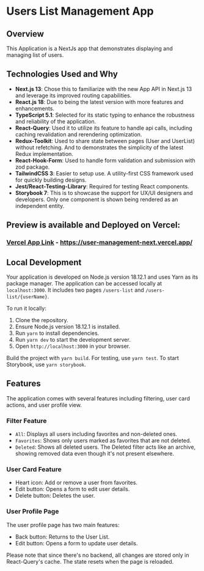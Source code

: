 # Users List Management App

## Overview

This Application is a NextJs app that demonstrates displaying and managing list of users.

## Technologies Used and Why
- **Next.js 13**: Chose this to familiarize with the new App API in Next.js 13 and leverage its improved routing capabilities.
- **React.js 18**: Due to being the latest version with more features and enhancements.
- **TypeScript 5.1**: Selected for its static typing to enhance the robustness and reliability of the application.
- **React-Query**: Used it to utilize its feature to handle api calls, including caching revalidation and rerendering optimization.
- **Redux-Toolkit**: Used to share state between pages (User and UserList) without refetching. And to demonstrates the simplicity of the latest Redux implementation.
- **React-Hook-Form**: Used to handle form validation and submission with zod package.
- **TailwindCSS 3**: Easier to setup use. A utility-first CSS framework used for quickly building designs.
- **Jest/React-Testing-Library**: Required for testing React components.
- **Storybook 7**: This is to showcase the support for UX/UI designers and developers. Only one component is shown being rendered as an independent entity.

## Preview is available and Deployed on Vercel:
### [Vercel App Link](https://user-management-next.vercel.app/) - https://user-management-next.vercel.app/

## Local Development

Your application is developed on Node.js version 18.12.1 and uses Yarn as its package manager. The application can be accessed locally at `localhost:3000`. It includes two pages `/users-list` and `/users-list/{userName}`. 

To run it locally:
1. Clone the repository.
2. Ensure Node.js version 18.12.1 is installed.
3. Run `yarn` to install dependencies.
4. Run `yarn dev` to start the development server.
5. Open `http://localhost:3000` in your browser.

Build the project with `yarn build`. For testing, use `yarn test`. To start Storybook, use `yarn storybook`.

## Features

The application comes with several features including filtering, user card actions, and user profile view.

### Filter Feature

- `All`: Displays all users including favorites and non-deleted ones.
- `Favorites`: Shows only users marked as favorites that are not deleted.
- `Deleted`: Shows all deleted users. The Deleted filter acts like an archive, showing removed data even though it's not present elsewhere.

### User Card Feature

- Heart icon: Add or remove a user from favorites.
- Edit button: Opens a form to edit user details.
- Delete button: Deletes the user.

### User Profile Page

The user profile page has two main features:
- Back button: Returns to the User List.
- Edit button: Opens a form to update user details.

Please note that since there's no backend, all changes are stored only in React-Query's cache. The state resets when the page is reloaded.
